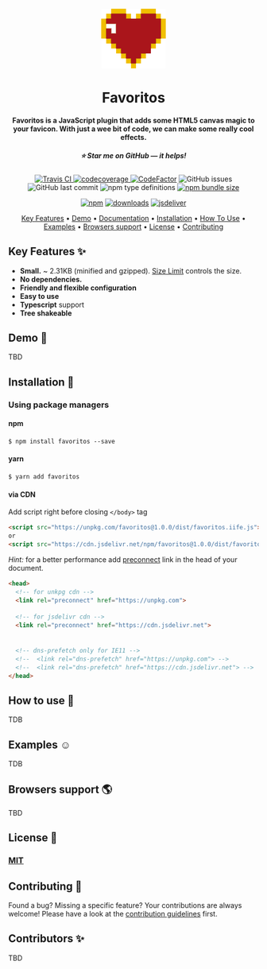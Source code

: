 <!-- An easy-to-use and simple Instagram package that allows you to fetch media content without API and access token -->

<p align="center">
  <img width="130" height="120" src="https://raw.githubusercontent.com/webistomin/favoritos/master/assets/logo.png" alt="Favoritos">
</p>
<h1 align="center">Favoritos</h1>

<h4 align="center">Favoritos is a JavaScript plugin that adds some HTML5 canvas magic to your favicon. With just a wee bit of code, we can make some really cool effects.</h4>

<h5 align="center">⭐️ Star me on GitHub — it helps!</h5>

<p align="center">
  <a href="https://travis-ci.org/webistomin/favoritos">
    <img src="https://travis-ci.org/webistomin/favoritos.svg?branch=master"
         alt="Travis CI">
  </a>
  <a href="https://codecov.io/gh/webistomin/favoritos">
    <img src="https://codecov.io/gh/webistomin/favoritos/branch/master/graph/badge.svg" alt="codecoverage" />
  </a>
  <a href="https://www.codefactor.io/repository/github/webistomin/favoritos"><img src="https://www.codefactor.io/repository/github/webistomin/favoritos/badge" alt="CodeFactor" /></a>
  <img alt="GitHub issues" src="https://img.shields.io/github/issues/webistomin/favoritos">
  <img alt="GitHub last commit" src="https://img.shields.io/github/last-commit/webistomin/favoritos">
  <img alt="npm type definitions" src="https://img.shields.io/npm/types/favoritos">
  <a href="https://bundlephobia.com/result?p=favoritos@0.0.1-beta.0">
  <img alt="npm bundle size" src="https://img.shields.io/bundlephobia/minzip/favoritos/0.0.1-beta.0">
  </a>
</p>

<p align="center">
<a href="https://www.npmjs.com/package/favoritos"><img alt="npm" src="https://img.shields.io/npm/v/favoritos" /></a>
<a href="https://www.npmjs.com/package/favoritos"><img alt="downloads" src="https://img.shields.io/npm/dm/favoritos" /></a>
  <a href="https://www.jsdelivr.com/package/npm/favoritos"><img alt="jsdeliver" src="https://data.jsdelivr.com/v1/package/npm/favoritos/badge?style=rounded"/></a>
</p>

<p align="center">
  <a href="#key-features-">Key Features</a> •
  <a href="#demo-">Demo</a> •
  <a href="#documentation-">Documentation</a> •
  <a href="#installation-">Installation</a> •
  <a href="#how-to-use-">How To Use</a> •
  <a href="#examples-">Examples</a> •
  <a href="#browsers-support-">Browsers support</a> •
  <a href="#license-">License</a>  •
  <a href="#contributing-">Contributing</a>
</p>

## Key Features ✨

* **Small.** ~ 2.31KB (minified and gzipped). <a href="https://github.com/ai/size-limit">Size Limit</a> controls the size.
* **No dependencies.**
* **Friendly and flexible configuration**
* **Easy to use**
* **Typescript** support
* **Tree shakeable**

## Demo 👀

TBD

## Installation 🚀

### Using package managers

#### npm
```shell script
$ npm install favoritos --save
```

#### yarn
```shell script
$ yarn add favoritos
```

#### via CDN

Add script right before closing `</body>` tag

```html
<script src="https://unpkg.com/favoritos@1.0.0/dist/favoritos.iife.js"></script>
or
<script src="https://cdn.jsdelivr.net/npm/favoritos@1.0.0/dist/favoritos.iife.min.js"></script>
```

_Hint:_ for a better performance add [preconnect](https://css-tricks.com/using-relpreconnect-to-establish-network-connections-early-and-increase-performance/) link in the head of your document. 

```html 
<head>
  <!-- for unkpg cdn --> 
  <link rel="preconnect" href="https://unpkg.com">

  <!-- for jsdelivr cdn -->
  <link rel="preconnect" href="https://cdn.jsdelivr.net">  


  <!-- dns-prefetch only for IE11 --> 
  <!--	<link rel="dns-prefetch" href="https://unpkg.com"> -->
  <!--	<link rel="dns-prefetch" href="https://cdn.jsdelivr.net"> -->
</head>
```

## How to use 🤔

TDB

## Examples ☺

TDB

## Browsers support 🌎

TBD

## License 📄

### [MIT](https://github.com/webistomin/favoritos/blob/master/LICENSE)

## Contributing 🎉

Found a bug? Missing a specific feature?
Your contributions are always welcome! Please have a look at the [contribution guidelines](https://github.com/webistomin/favoritos/blob/master/CONTRIBUTING.md) first.

## Contributors ✨

TBD

